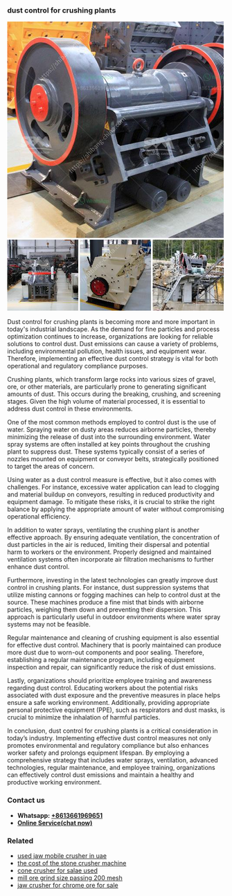 <h3>dust control for crushing plants</h3><img src='1708497535.jpg' alt=''><p>Dust control for crushing plants is becoming more and more important in today's industrial landscape. As the demand for fine particles and process optimization continues to increase, organizations are looking for reliable solutions to control dust. Dust emissions can cause a variety of problems, including environmental pollution, health issues, and equipment wear. Therefore, implementing an effective dust control strategy is vital for both operational and regulatory compliance purposes.</p><p>Crushing plants, which transform large rocks into various sizes of gravel, ore, or other materials, are particularly prone to generating significant amounts of dust. This occurs during the breaking, crushing, and screening stages. Given the high volume of material processed, it is essential to address dust control in these environments.</p><p>One of the most common methods employed to control dust is the use of water. Spraying water on dusty areas reduces airborne particles, thereby minimizing the release of dust into the surrounding environment. Water spray systems are often installed at key points throughout the crushing plant to suppress dust. These systems typically consist of a series of nozzles mounted on equipment or conveyor belts, strategically positioned to target the areas of concern.</p><p>Using water as a dust control measure is effective, but it also comes with challenges. For instance, excessive water application can lead to clogging and material buildup on conveyors, resulting in reduced productivity and equipment damage. To mitigate these risks, it is crucial to strike the right balance by applying the appropriate amount of water without compromising operational efficiency.</p><p>In addition to water sprays, ventilating the crushing plant is another effective approach. By ensuring adequate ventilation, the concentration of dust particles in the air is reduced, limiting their dispersal and potential harm to workers or the environment. Properly designed and maintained ventilation systems often incorporate air filtration mechanisms to further enhance dust control.</p><p>Furthermore, investing in the latest technologies can greatly improve dust control in crushing plants. For instance, dust suppression systems that utilize misting cannons or fogging machines can help to control dust at the source. These machines produce a fine mist that binds with airborne particles, weighing them down and preventing their dispersion. This approach is particularly useful in outdoor environments where water spray systems may not be feasible.</p><p>Regular maintenance and cleaning of crushing equipment is also essential for effective dust control. Machinery that is poorly maintained can produce more dust due to worn-out components and poor sealing. Therefore, establishing a regular maintenance program, including equipment inspection and repair, can significantly reduce the risk of dust emissions.</p><p>Lastly, organizations should prioritize employee training and awareness regarding dust control. Educating workers about the potential risks associated with dust exposure and the preventive measures in place helps ensure a safe working environment. Additionally, providing appropriate personal protective equipment (PPE), such as respirators and dust masks, is crucial to minimize the inhalation of harmful particles.</p><p>In conclusion, dust control for crushing plants is a critical consideration in today’s industry. Implementing effective dust control measures not only promotes environmental and regulatory compliance but also enhances worker safety and prolongs equipment lifespan. By employing a comprehensive strategy that includes water sprays, ventilation, advanced technologies, regular maintenance, and employee training, organizations can effectively control dust emissions and maintain a healthy and productive working environment.</p><h3>Contact us</h3><ul><li><strong>Whatsapp:&nbsp;<a href="https://wa.me/8613661969651">+8613661969651</a></strong></li><li><a href="https://swt.shibang-china.com/?git&amp;zhl&amp;dust control for crushing plants"><strong>Online Service(chat now)</strong></a></li></ul><h3>Related</h3><ul><li><a href='used jaw mobile crusher in uae.md'>used jaw mobile crusher in uae</a></li><li><a href='the cost of the stone crusher machine.md'>the cost of the stone crusher machine</a></li><li><a href='cone crusher for salae used.md'>cone crusher for salae used</a></li><li><a href='mill ore grind size passing 200 mesh.md'>mill ore grind size passing 200 mesh</a></li><li><a href='jaw crusher for chrome ore for sale.md'>jaw crusher for chrome ore for sale</a></li></ul>